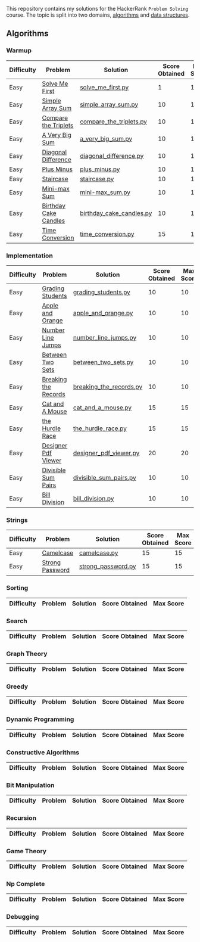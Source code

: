 This repository contains my solutions for the HackerRank `Problem Solving` course. The topic is split into two domains, [algorithms](https://www.hackerrank.com/domains/algorithms) and [data structures](https://www.hackerrank.com/domains/data-structures).

## Algorithms
### Warmup
| Difficulty | Problem                                                                                      | Solution                                                                                     | Score Obtained | Max Score |
| ---------- | -------------------------------------------------------------------------------------------- | -------------------------------------------------------------------------------------------- | -------------- | --------- |
| Easy       | [Solve Me First](https://www.hackerrank.com/challenges/solve-me-first/problem)               | [solve_me_first.py](/problem_solving/algorithms/warmup/easy/solve_me_first.py)               | 1              | 1         |
| Easy       | [Simple Array Sum](https://www.hackerrank.com/challenges/simple-array-sum/problem)           | [simple_array_sum.py](/problem_solving/algorithms/warmup/easy/simple_array_sum.py)           | 10             | 10        |
| Easy       | [Compare the Triplets](https://www.hackerrank.com/challenges/compare-the-triplets/problem)   | [compare_the_triplets.py](/problem_solving/algorithms/warmup/easy/compare_the_triplets.py)   | 10             | 10        |
| Easy       | [A Very Big Sum](https://www.hackerrank.com/challenges/a-very-big-sum/problem)               | [a_very_big_sum.py](/problem_solving/algorithms/warmup/easy/a_very_big_sum.py)               | 10             | 10        |
| Easy       | [Diagonal Difference](https://www.hackerrank.com/challenges/diagonal-difference/problem)     | [diagonal_difference.py](/problem_solving/algorithms/warmup/easy/diagonal_difference.py)     | 10             | 10        |
| Easy       | [Plus Minus](https://www.hackerrank.com/challenges/plus-minus/problem)                       | [plus_minus.py](/problem_solving/algorithms/warmup/easy/plus_minus.py)                       | 10             | 10        |
| Easy       | [Staircase](https://www.hackerrank.com/challenges/staircase/problem)                         | [staircase.py](/problem_solving/algorithms/warmup/easy/staircase.py)                         | 10             | 10        |
| Easy       | [Mini-max Sum](https://www.hackerrank.com/challenges/mini-max-sum/problem)                   | [mini-max_sum.py](/problem_solving/algorithms/warmup/easy/mini-max_sum.py)                   | 10             | 10        |
| Easy       | [Birthday Cake Candles](https://www.hackerrank.com/challenges/birthday-cake-candles/problem) | [birthday_cake_candles.py](/problem_solving/algorithms/warmup/easy/birthday_cake_candles.py) | 10             | 10        |
| Easy       | [Time Conversion](https://www.hackerrank.com/challenges/time-conversion/problem)             | [time_conversion.py](/problem_solving/algorithms/warmup/easy/time_conversion.py)             | 15             | 15        |

### Implementation
| Difficulty | Problem                                                                                    | Solution                                                                                           | Score Obtained | Max Score |
| ---------- | ------------------------------------------------------------------------------------------ | -------------------------------------------------------------------------------------------------- | -------------- | --------- |
| Easy       | [Grading Students](https://www.hackerrank.com/challenges/grading-students/problem)         | [grading_students.py](/problem_solving/algorithms/implementation/easy/grading_students.py)         | 10             | 10        |
| Easy       | [Apple and Orange](https://www.hackerrank.com/challenges/apple-and-orange/problem)         | [apple_and_orange.py](/problem_solving/algorithms/implementation/easy/apple_and_orange.py)         | 10             | 10        |
| Easy       | [Number Line Jumps](https://www.hackerrank.com/challenges/number-line-jumps/problem)       | [number_line_jumps.py](/problem_solving/algorithms/implementation/easy/number_line_jumps.py)       | 10             | 10        |
| Easy       | [Between Two Sets](https://www.hackerrank.com/challenges/between-two-sets/problem)         | [between_two_sets.py](/problem_solving/algorithms/implementation/easy/between_two_sets.py)         | 10             | 10        |
| Easy       | [Breaking the Records](https://www.hackerrank.com/challenges/breaking-the-records/problem) | [breaking_the_records.py](/problem_solving/algorithms/implementation/easy/breaking_the_records.py) | 10             | 10        |
| Easy       | [Cat and A Mouse](https://www.hackerrank.com/challenges/cat-and-a-mouse/problem)           | [cat_and_a_mouse.py](/problem_solving/algorithms/implementation/easy/cat_and_a_mouse.py)           | 15             | 15        |
| Easy       | [the Hurdle Race](https://www.hackerrank.com/challenges/the-hurdle-race/problem)           | [the_hurdle_race.py](/problem_solving/algorithms/implementation/easy/the_hurdle_race.py)           | 15             | 15        |
| Easy       | [Designer Pdf Viewer](https://www.hackerrank.com/challenges/designer-pdf-viewer/problem)   | [designer_pdf_viewer.py](/problem_solving/algorithms/implementation/easy/designer_pdf_viewer.py)   | 20             | 20        |
| Easy       | [Divisible Sum Pairs](https://www.hackerrank.com/challenges/divisible-sum-pairs/problem)   | [divisible_sum_pairs.py](/problem_solving/algorithms/implementation/easy/divisible_sum_pairs.py)   | 10             | 10        |
| Easy       | [Bill Division](https://www.hackerrank.com/challenges/bill-division/problem)               | [bill_division.py](/problem_solving/algorithms/implementation/easy/bill_division.py)               | 10             | 10        |

### Strings
| Difficulty | Problem                                                                          | Solution                                                                          | Score Obtained | Max Score |
| ---------- | -------------------------------------------------------------------------------- | --------------------------------------------------------------------------------- | -------------- | --------- |
| Easy       | [Camelcase](https://www.hackerrank.com/challenges/camelcase/problem)             | [camelcase.py](/problem_solving/algorithms/strings/easy/camelcase.py)             | 15             | 15        |
| Easy       | [Strong Password](https://www.hackerrank.com/challenges/strong-password/problem) | [strong_password.py](/problem_solving/algorithms/strings/easy/strong_password.py) | 15             | 15        |

### Sorting
| Difficulty | Problem | Solution | Score Obtained | Max Score |
| ---------- | ------- | -------- | -------------- | --------- |

### Search
| Difficulty | Problem | Solution | Score Obtained | Max Score |
| ---------- | ------- | -------- | -------------- | --------- |

### Graph Theory
| Difficulty | Problem | Solution | Score Obtained | Max Score |
| ---------- | ------- | -------- | -------------- | --------- |

### Greedy
| Difficulty | Problem | Solution | Score Obtained | Max Score |
| ---------- | ------- | -------- | -------------- | --------- |

### Dynamic Programming
| Difficulty | Problem | Solution | Score Obtained | Max Score |
| ---------- | ------- | -------- | -------------- | --------- |

### Constructive Algorithms
| Difficulty | Problem | Solution | Score Obtained | Max Score |
| ---------- | ------- | -------- | -------------- | --------- |

### Bit Manipulation
| Difficulty | Problem | Solution | Score Obtained | Max Score |
| ---------- | ------- | -------- | -------------- | --------- |

### Recursion
| Difficulty | Problem | Solution | Score Obtained | Max Score |
| ---------- | ------- | -------- | -------------- | --------- |

### Game Theory
| Difficulty | Problem | Solution | Score Obtained | Max Score |
| ---------- | ------- | -------- | -------------- | --------- |

### Np Complete
| Difficulty | Problem | Solution | Score Obtained | Max Score |
| ---------- | ------- | -------- | -------------- | --------- |

### Debugging
| Difficulty | Problem | Solution | Score Obtained | Max Score |
| ---------- | ------- | -------- | -------------- | --------- |


